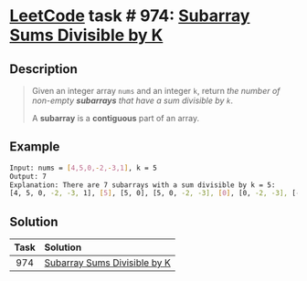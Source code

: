 # [LeetCode][leetcode] task # 974: [Subarray Sums Divisible by K][task]

Description
-----------

> Given an integer array `nums` and an integer `k`,
> return _the number of non-empty **subarrays** that have a sum divisible by `k`_.
> 
> A **subarray** is a **contiguous** part of an array.

Example
-------

```sh
Input: nums = [4,5,0,-2,-3,1], k = 5
Output: 7
Explanation: There are 7 subarrays with a sum divisible by k = 5:
[4, 5, 0, -2, -3, 1], [5], [5, 0], [5, 0, -2, -3], [0], [0, -2, -3], [-2, -3]
```

Solution
--------

| Task | Solution                                 |
|:----:|:-----------------------------------------|
| 974  | [Subarray Sums Divisible by K][solution] |


[leetcode]: <http://leetcode.com/>
[task]: <https://leetcode.com/problems/subarray-sums-divisible-by-k/>
[solution]: <https://github.com/wellaxis/praxis-leetcode/blob/main/src/main/java/com/witalis/praxis/leetcode/task/h10/p974/option/Practice.java>
